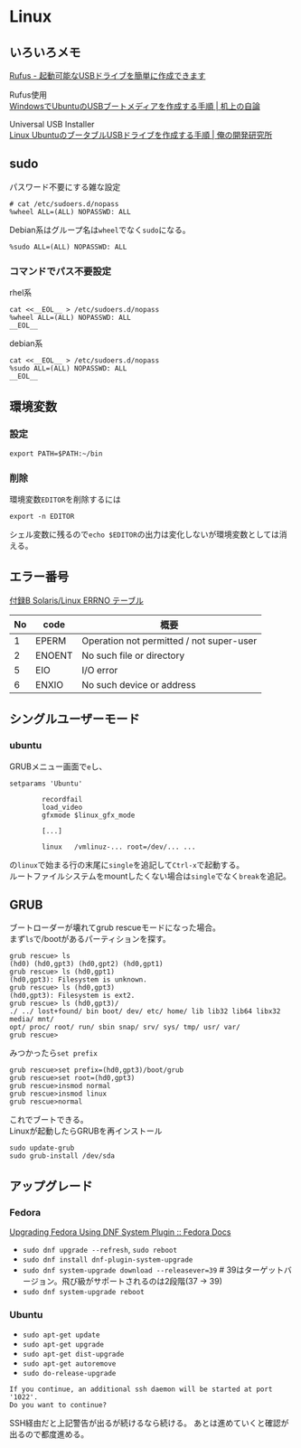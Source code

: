 # Linux

## いろいろメモ

[Rufus - 起動可能なUSBドライブを簡単に作成できます](https://rufus.ie/ja/)

Rufus使用  
[WindowsでUbuntuのUSBブートメディアを作成する手順 | 机上の自論](https://kijonojiron.com/ubuntu_usb_boot_media_create)

Universal USB Installer  
[Linux UbuntuのブータブルUSBドライブを作成する手順 | 俺の開発研究所](https://itlogs.net/ubuntu-bootable-usb/)

## sudo

パスワード不要にする雑な設定

```
# cat /etc/sudoers.d/nopass 
%wheel ALL=(ALL) NOPASSWD: ALL
```

Debian系はグループ名は`wheel`でなく`sudo`になる。

```
%sudo ALL=(ALL) NOPASSWD: ALL
```

### コマンドでパス不要設定

rhel系

```command
cat <<__EOL__ > /etc/sudoers.d/nopass
%wheel ALL=(ALL) NOPASSWD: ALL
__EOL__
```

debian系

```command
cat <<__EOL__ > /etc/sudoers.d/nopass
%sudo ALL=(ALL) NOPASSWD: ALL
__EOL__
```

## 環境変数

### 設定

```console
export PATH=$PATH:~/bin
```

### 削除

環境変数`EDITOR`を削除するには

```console
export -n EDITOR
```

シェル変数に残るので`echo $EDITOR`の出力は変化しないが環境変数としては消える。

## エラー番号

[付録B Solaris/Linux ERRNO テーブル](https://software.fujitsu.com/jp/manual/manualfiles/m210011/j2x14260/25z200/j4260-b-00-00.html)

| No  | code   | 概要                                       |
| --- | ------ | ---------------------------------------- |
| 1   | EPERM  | Operation not permitted / not super-user |
| 2   | ENOENT | No such file or directory                |
| 5   | EIO    | I/O error                                |
| 6   | ENXIO  | No such device or address                |

## シングルユーザーモード

### ubuntu

GRUBメニュー画面で`e`し、

```text
setparams 'Ubuntu'

        recordfail
        load_video
        gfxmode $linux_gfx_mode

        [...]

        linux   /vmlinuz-... root=/dev/... ...
```

の`linux`で始まる行の末尾に`single`を追記して`Ctrl-x`で起動する。  
ルートファイルシステムをmountしたくない場合は`single`でなく`break`を追記。

## GRUB

ブートローダーが壊れてgrub rescueモードになった場合。  
まず`ls`で/bootがあるパーティションを探す。

```console
grub rescue> ls
(hd0) (hd0,gpt3) (hd0,gpt2) (hd0,gpt1)
grub rescue> ls (hd0,gpt1)
(hd0,gpt3): Filesystem is unknown.
grub rescue> ls (hd0,gpt3)
(hd0,gpt3): Filesystem is ext2.
grub rescue> ls (hd0,gpt3)/
./ ../ lost+found/ bin boot/ dev/ etc/ home/ lib lib32 lib64 libx32 media/ mnt/
opt/ proc/ root/ run/ sbin snap/ srv/ sys/ tmp/ usr/ var/
grub rescue>
```

みつかったら`set prefix`

```console
grub rescue>set prefix=(hd0,gpt3)/boot/grub
grub rescue>set root=(hd0,gpt3)
grub rescue>insmod normal
grub rescue>insmod linux
grub rescue>normal
```

これでブートできる。  
Linuxが起動したらGRUBを再インストール

```console
sudo update-grub
sudo grub-install /dev/sda
```

## アップグレード

### Fedora

[Upgrading Fedora Using DNF System Plugin :: Fedora Docs](https://docs.fedoraproject.org/en-US/quick-docs/upgrading-fedora-offline/)

- `sudo dnf upgrade --refresh`, `sudo reboot`
- `sudo dnf install dnf-plugin-system-upgrade`
- `sudo dnf system-upgrade download --releasever=39`  # 39はターゲットバージョン。飛び級がサポートされるのは2段階(37 -> 39)
- `sudo dnf system-upgrade reboot`

### Ubuntu

- `sudo apt-get update`
- `sudo apt-get upgrade`
- `sudo apt-get dist-upgrade`
- `sudo apt-get autoremove`
- `sudo do-release-upgrade`

```console
If you continue, an additional ssh daemon will be started at port '1022'. 
Do you want to continue? 
```

SSH経由だと上記警告が出るが続けるなら続ける。
あとは進めていくと確認が出るので都度進める。
